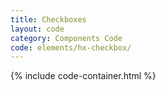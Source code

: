 ```yaml
---
title: Checkboxes
layout: code
category: Components Code
code: elements/hx-checkbox/
---
```


{% include code-container.html %}
